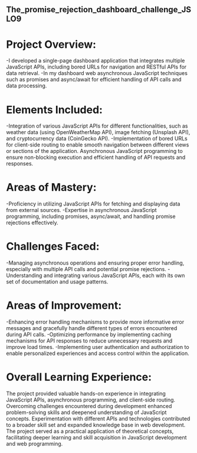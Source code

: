## The_promise_rejection_dashboard_challenge_JSLO9
# Project Overview:
-I developed a single-page dashboard application that integrates multiple JavaScript APIs, including bored URLs for navigation and RESTful APIs for data retrieval.
-In my dashboard web asynchronous JavaScript techniques such as promises and async/await for efficient handling of API calls and data processing.
# Elements Included:
-Integration of various JavaScript APIs for different functionalities, such as weather data (using OpenWeatherMap API), image fetching (Unsplash API), and cryptocurrency data (CoinGecko API).
-Implementation of bored URLs for client-side routing to enable smooth navigation between different views or sections of the application.
Asynchronous JavaScript programming to ensure non-blocking execution and efficient handling of API requests and responses.
# Areas of Mastery:
-Proficiency in utilizing JavaScript APIs for fetching and displaying data from external sources.
-Expertise in asynchronous JavaScript programming, including promises, async/await, and handling promise rejections effectively.

# Challenges Faced:
-Managing asynchronous operations and ensuring proper error handling, especially with multiple API calls and potential promise rejections.
-Understanding and integrating various JavaScript APIs, each with its own set of documentation and usage patterns.

# Areas of Improvement:
-Enhancing error handling mechanisms to provide more informative error messages and gracefully handle different types of errors encountered during API calls.
-Optimizing performance by implementing caching mechanisms for API responses to reduce unnecessary requests and improve load times.
-Implementing user authentication and authorization to enable personalized experiences and access control within the application.

# Overall Learning Experience:

The project provided valuable hands-on experience in integrating JavaScript APIs, asynchronous programming, and client-side routing.
Overcoming challenges encountered during development enhanced problem-solving skills and deepened understanding of JavaScript concepts.
Experimentation with different APIs and technologies contributed to a broader skill set and expanded knowledge base in web development.
The project served as a practical application of theoretical concepts, facilitating deeper learning and skill acquisition in JavaScript development and web programming.
